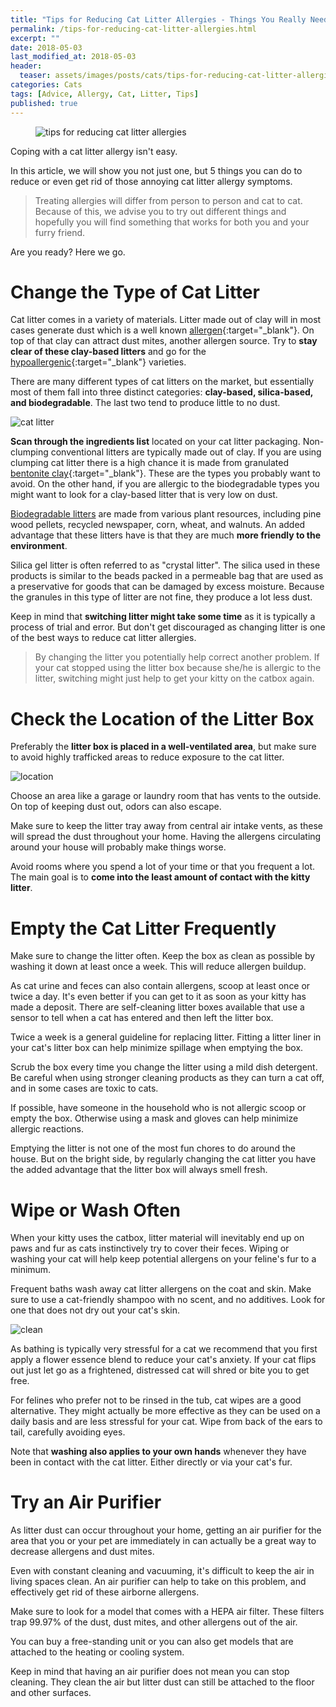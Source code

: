 ```yaml
---
title: "Tips for Reducing Cat Litter Allergies - Things You Really Need to Try"
permalink: /tips-for-reducing-cat-litter-allergies.html
excerpt: ""
date: 2018-05-03
last_modified_at: 2018-05-03
header:
  teaser: assets/images/posts/cats/tips-for-reducing-cat-litter-allergies-teaser.jpg
categories: Cats
tags: [Advice, Allergy, Cat, Litter, Tips]
published: true
---
```


<figure>
  <img src="{{ site.url }}/assets/images/posts/cats/tips-for-reducing-cat-litter-allergies.jpg" alt="tips for reducing cat litter allergies" class="title-banner">
</figure>

Coping with a cat litter allergy isn't easy.

In this article, we will show you not just one, but 5 things you can do to reduce or even get rid of those annoying cat litter allergy symptoms.

> Treating allergies will differ from person to person and cat to cat. Because of this, we advise you to try out different things and hopefully you will find something that works for both you and your furry friend.

Are you ready? Here we go.

# Change the Type of Cat Litter

Cat litter comes in a variety of materials. Litter made out of clay will in most cases generate dust which is a well known [allergen](https://en.wikipedia.org/wiki/Allergen){:target="_blank"}. On top of that clay can attract dust mites, another allergen source. Try to **stay clear of these clay-based litters** and go for the [hypoallergenic](https://en.wikipedia.org/wiki/Hypoallergenic){:target="_blank"} varieties.

There are many different types of cat litters on the market, but essentially most of them fall into three distinct categories: **clay-based, silica-based, and biodegradable**. The last two tend to produce little to no dust. 

<img src="{{ site.url }}/assets/images/posts/cats/cat-litter.jpg" alt="cat litter" class="align-right">

**Scan through the ingredients list** located on your cat litter packaging. Non-clumping conventional litters are typically made out of clay. If you are using clumping cat litter there is a high chance it is made from granulated [bentonite clay](https://en.wikipedia.org/wiki/Bentonite){:target="_blank"}. These are the types you probably want to avoid. On the other hand, if you are allergic to the biodegradable types you might want to look for a clay-based litter that is very low on dust.

[Biodegradable litters](https://en.wikipedia.org/wiki/Litter_box#Biodegradable_litter) are made from various plant resources, including pine wood pellets, recycled newspaper, corn, wheat, and walnuts. An added advantage that these litters have is that they are much **more friendly to the environment**.

Silica gel litter is often referred to as "crystal litter". The silica used in these products is similar to the beads packed in a permeable bag that are used as a preservative for goods that can be damaged by excess moisture. Because the granules in this type of litter are not fine, they produce a lot less dust.

Keep in mind that **switching litter might take some time** as it is typically a process of trial and error. But don't get discouraged as changing litter is one of the best ways to reduce cat litter allergies.

> By changing the litter you potentially help correct another problem. If your cat stopped using the litter box because she/he is allergic to the litter, switching might just help to get your kitty on the catbox again.

# Check the Location of the Litter Box

Preferably the **litter box is placed in a well-ventilated area**, but make sure to avoid highly trafficked areas to reduce exposure to the cat litter.

<img src="{{ site.url }}/assets/images/posts/other/location.jpg" alt="location" class="align-right">

Choose an area like a garage or laundry room that has vents to the outside. On top of keeping dust out, odors can also escape.

Make sure to keep the litter tray away from central air intake vents, as these will spread the dust throughout your home. Having the allergens circulating around your house will probably make things worse.

Avoid rooms where you spend a lot of your time or that you frequent a lot. The main goal is to **come into the least amount of contact with the kitty litter**.

# Empty the Cat Litter Frequently

Make sure to change the litter often. Keep the box as clean as possible by washing it down at least once a week. This will reduce allergen buildup.

As cat urine and feces can also contain allergens, scoop at least once or twice a day. It's even better if you can get to it as soon as your kitty has made a deposit. There are self-cleaning litter boxes available that use a sensor to tell when a cat has entered and then left the litter box.

Twice a week is a general guideline for replacing litter. Fitting a litter liner in your cat's litter box can help minimize spillage when emptying the box. 

Scrub the box every time you change the litter using a mild dish detergent. Be careful when using stronger cleaning products as they can turn a cat off, and in some cases are toxic to cats.

If possible, have someone in the household who is not allergic scoop or empty the box. Otherwise using a mask and gloves can help minimize allergic reactions.

Emptying the litter is not one of the most fun chores to do around the house. But on the bright side, by regularly changing the cat litter you have the added advantage that the litter box will always smell fresh.

# Wipe or Wash Often

When your kitty uses the catbox, litter material will inevitably end up on paws and fur as cats instinctively try to cover their feces. Wiping or washing your cat will help keep potential allergens on your feline's fur to a minimum.

Frequent baths wash away cat litter allergens on the coat and skin. Make sure to use a cat-friendly shampoo with no scent, and no additives. Look for one that does not dry out your cat's skin.

<img src="{{ site.url }}/assets/images/posts/other/clean.jpg" alt="clean" class="align-right">

As bathing is typically very stressful for a cat we recommend that you first apply a flower essence blend to reduce your cat's anxiety. If your cat flips out just let go as a frightened, distressed cat will shred or bite you to get free.

For felines who prefer not to be rinsed in the tub, cat wipes are a good alternative. They might actually be more effective as they can be used on a daily basis and are less stressful for your cat. Wipe from back of the ears to tail, carefully avoiding eyes.

Note that **washing also applies to your own hands** whenever they have been in contact with the cat litter. Either directly or via your cat's fur.

# Try an Air Purifier

As litter dust can occur throughout your home, getting an air purifier for the area that you or your pet are immediately in can actually be a great way to decrease allergens and dust mites.

Even with constant cleaning and vacuuming, it's difficult to keep the air in living spaces clean. An air purifier can help to take on this problem, and effectively get rid of these airborne allergens.

Make sure to look for a model that comes with a HEPA air filter. These filters trap 99.97% of the dust, dust mites, and other allergens out of the air.

You can buy a free-standing unit or you can also get models that are attached to the heating or cooling system.

Keep in mind that having an air purifier does not mean you can stop cleaning. They clean the air but litter dust can still be attached to the floor and other surfaces.






